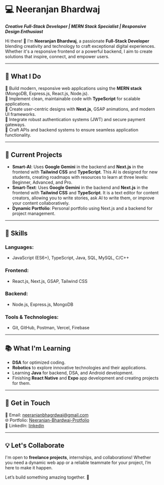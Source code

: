 # 💻 Neeranjan Bhardwaj  

**_Creative Full-Stack Developer | MERN Stack Specialist | Responsive Design Enthusiast_**  

Hi there! 👋 I’m **Neeranjan Bhardwaj**, a passionate **Full-Stack Developer** blending creativity and technology to craft exceptional digital experiences. Whether it's a responsive frontend or a powerful backend, I aim to create solutions that inspire, connect, and empower users.  

---

## 🚀 **What I Do**  
🔹 Build modern, responsive web applications using the **MERN stack** (MongoDB, Express.js, React.js, Node.js).  
🔹 Implement clean, maintainable code with **TypeScript** for scalable applications.  
🔹 Create user-centric designs with **Next.js**, GSAP animations, and modern UI frameworks.  
🔹 Integrate robust authentication systems (JWT) and secure payment gateways.  
🔹 Craft APIs and backend systems to ensure seamless application functionality.  

---

## 🌟 **Current Projects**  
- **Smart-AI**: Uses **Google Gemini** in the backend and **Next.js** in the frontend with **Tailwind CSS** and **TypeScript**. This AI is designed for new students, creating roadmaps with resources to learn at three levels: Beginner, Advanced, and Pro.  
- **Smart-Text**: Uses **Google Gemini** in the backend and **Next.js** in the frontend with **Tailwind CSS** and **TypeScript**. It is a text editor for content creators, allowing you to write stories, ask AI to write them, or improve your content collaboratively.  
- **Dynamic Portfolio**: Personal portfolio using Next.js and a backend for project management.  

---

## 🎯 **Skills**  
### Languages:  
- JavaScript (ES6+), TypeScript, Java, SQL, MySQL, C/C++  

### Frontend:  
- React.js, Next.js, GSAP, Tailwind CSS  

### Backend:  
- Node.js, Express.js, MongoDB  

### Tools & Technologies:  
- Git, GitHub, Postman, Vercel, Firebase  

---

## 📚 **What I'm Learning**  
- **DSA** for optimized coding.  
- **Robotics** to explore innovative technologies and their applications.  
- Learning **Java** for backend, DSA, and Android development.  
- Finishing **React Native** and **Expo** app development and creating projects for them.  

---

## 📩 **Get in Touch**  
📧 Email: [neeranjanbhagrdwaj@gmail.com](mailto:neeranjanbhardwaj@gmail.com)  
🌐 Portfolio: [Neeranjan-Bhardwaj-Protfolio](https://portfolio-neeranjan-bhardwajs-projects.vercel.app/)  
🔗 LinkedIn: [linkedin](https://www.linkedin.com/in/neeranjan-bhardwaj-06621b27a/)  

---

## 💡 **Let's Collaborate**  
I'm open to **freelance projects**, internships, and collaborations! Whether you need a dynamic web app or a reliable teammate for your project, I’m here to make it happen.  

Let’s build something amazing together. 🚀
